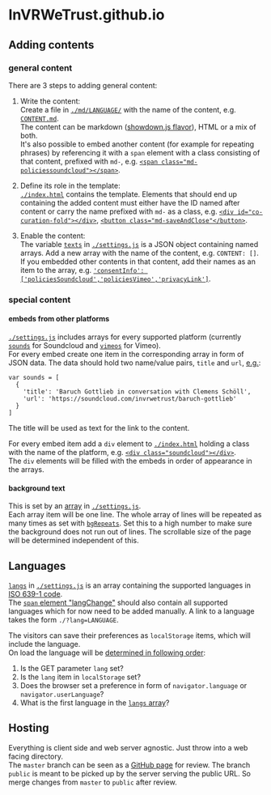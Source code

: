 # InVRWeTrust.github.io

## Adding contents

### general content

There are 3 steps to adding general content:

1. Write the content:  
Create a file in [`./md/LANGUAGE/`](https://github.com/InVRWeTrust/InVRWeTrust.github.io/tree/master/md) with the name of the content, e.g. 
[`CONTENT.md`](https://raw.githubusercontent.com/InVRWeTrust/InVRWeTrust.github.io/master/md/en/impressum-fold.md).  
The content can be markdown ([showdown.js flavor](https://github.com/showdownjs/showdown/wiki/Showdown's-Markdown-syntax)),
HTML or a mix of both.  
It's also possible to embed another content (for example for repeating phrases)
by referencing it with a `span` element with a class consisting of that content,
prefixed with `md-`, e.g. [`<span class="md-policiessoundcloud"></span>`](https://raw.githubusercontent.com/InVRWeTrust/InVRWeTrust.github.io/bc984c5fac98b2be7fcddd8101f1a060df76b46b/md/en/consentInfo.md).

2. Define its role in the template:  
[`./index.html`](https://github.com/InVRWeTrust/InVRWeTrust.github.io/blob/master/index.html) contains the template. Elements that should end up containing the
added content must either have the ID named after content or carry the name
prefixed with `md-` as a class, e.g. [`<div id="co-curation-fold"></div>`](https://github.com/InVRWeTrust/InVRWeTrust.github.io/blob/bc984c5fac98b2be7fcddd8101f1a060df76b46b/index.html#L84),
[`<button class="md-saveAndClose"</button>`](https://github.com/InVRWeTrust/InVRWeTrust.github.io/blob/bc984c5fac98b2be7fcddd8101f1a060df76b46b/index.html#L78).

3. Enable the content:  
The variable [`texts`](https://github.com/InVRWeTrust/InVRWeTrust.github.io/blob/bc984c5fac98b2be7fcddd8101f1a060df76b46b/settings.js#L3) in [`./settings.js`](https://github.com/InVRWeTrust/InVRWeTrust.github.io/blob/master/settings.js) is a JSON object
containing named arrays. Add a new array with the name of the content, e.g.
`CONTENT: []`. If you embedded other contents in that content, add their names
as an item to the array, e.g.
[`'consentInfo': ['policiesSoundcloud','policiesVimeo','privacyLink']`](https://github.com/InVRWeTrust/InVRWeTrust.github.io/blob/bc984c5fac98b2be7fcddd8101f1a060df76b46b/settings.js#L5).

### special content

#### embeds from other platforms

[`./settings.js`](https://github.com/InVRWeTrust/InVRWeTrust.github.io/blob/master/settings.js)
includes arrays for every supported platform (currently
[`sounds`](https://github.com/InVRWeTrust/InVRWeTrust.github.io/blob/bc984c5fac98b2be7fcddd8101f1a060df76b46b/settings.js#L24)
for Soundcloud and
[`vimeos`](https://github.com/InVRWeTrust/InVRWeTrust.github.io/blob/bc984c5fac98b2be7fcddd8101f1a060df76b46b/settings.js#L30)
for Vimeo).  
For every embed create one item in the corresponding array in form of JSON data.
The data should hold two name/value pairs, `title` and `url`,
[e.g.](https://github.com/InVRWeTrust/InVRWeTrust.github.io/blob/bc984c5fac98b2be7fcddd8101f1a060df76b46b/settings.js#L24-L29):
```
var sounds = [
  {
    'title': 'Baruch Gottlieb in conversation with Clemens Schöll',
    'url': 'https://soundcloud.com/invrwetrust/baruch-gottlieb'
  }
]
```  
The title will be used as text for the link to the content.

For every embed item add a `div` element to [`./index.html`](https://github.com/InVRWeTrust/InVRWeTrust.github.io/blob/master/index.html) holding a class with the name of
the platform, e.g.
[`<div class="soundcloud"></div>`](https://github.com/InVRWeTrust/InVRWeTrust.github.io/blob/bc984c5fac98b2be7fcddd8101f1a060df76b46b/index.html#L87).  
The `div` elements will be filled with the embeds in order of appearance in the
arrays.

#### background text

This is set by an
[array](https://github.com/InVRWeTrust/InVRWeTrust.github.io/blob/b628289a1de62f3d6b703ced83f7e8af2011ed21/settings.js#L34-L40)
in
[`./settings.js`](https://github.com/InVRWeTrust/InVRWeTrust.github.io/blob/master/settings.js).  
Each array item will be one line. The whole array of lines will be repeated as
many times as set with [`bgRepeats`](https://github.com/InVRWeTrust/InVRWeTrust.github.io/blob/b628289a1de62f3d6b703ced83f7e8af2011ed21/settings.js#L41). Set this to a high
number to make sure the background does not run out of lines. The scrollable
size of the page will be determined independent of this.


## Languages

[`langs`](https://github.com/InVRWeTrust/InVRWeTrust.github.io/blob/b628289a1de62f3d6b703ced83f7e8af2011ed21/settings.js#L1)
in
[`./settings.js`](https://github.com/InVRWeTrust/InVRWeTrust.github.io/blob/master/settings.js)
is an array containing the supported languages in
[ISO 639-1 code](https://en.wikipedia.org/wiki/List_of_ISO_639-1_codes).  
The
[`span` element "langChange"](https://raw.githubusercontent.com/InVRWeTrust/InVRWeTrust.github.io/master/md/en/consentInfo.md)
should also contain all supported languages which for now need to be added
manually. A link to a language takes the form `./?lang=LANGUAGE`.  

The visitors can save their preferences as `localStorage` items, which will
include the language.  
On load the language will be
[determined in following order](https://github.com/InVRWeTrust/InVRWeTrust.github.io/blob/master/js/texts.js):
1. Is the GET parameter `lang` set?
2. Is the `lang` item in `localStorage` set?
3. Does the browser set a preference in form of `navigator.language` or
`navigator.userLanguage`?
4. What is the first language in the
[`langs` array](https://github.com/InVRWeTrust/InVRWeTrust.github.io/blob/b628289a1de62f3d6b703ced83f7e8af2011ed21/settings.js#L1)?


## Hosting

Everything is client side and web server agnostic. Just throw into a web facing
directory.  
The `master` branch can be seen as a [GitHub page](https://InVRWeTrust.github.io)
for review. The branch `public` is meant to be picked up by the server serving
the public URL. So merge changes from `master` to `public` after review.
